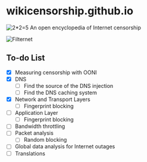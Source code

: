 # wikicensorship.github.io
  
![2*2=5](https://github.com/wikicensorship/wikicensorship.github.io/raw/main/static/android-chrome-192x192.png) 
An open encyclopedia of Internet censorship 

![Filternet](https://github.com/wikicensorship/wikicensorship.github.io/raw/main/static/images/filternet.png)

## To-do List

- [x] Measuring censorship with OONI
- [x] DNS
  - [ ] Find the source of the DNS injection
  - [ ] Find the DNS caching system
- [x] Network and Transport Layers
  - [ ] Fingerprint blocking
- [ ] Application Layer
  - [ ] Fingerprint blocking
- [ ] Bandwidth throttling 
- [ ] Packet analysis
  - [ ] Random blocking
- [ ] Global data analysis for Internet outages
- [ ] Translations
